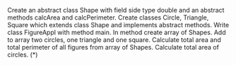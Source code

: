 Create an abstract class Shape with field side type double and an abstract methods calcArea and calcPerimeter.
Create classes Circle, Triangle, Square which extends class Shape and implements abstract methods.
Write class FigureAppl with method main. In method create array of Shapes. Add to array two circles, one triangle and one square. Calculate total area and total perimeter of all figures from array of Shapes.
Calculate total area of circles. (*)